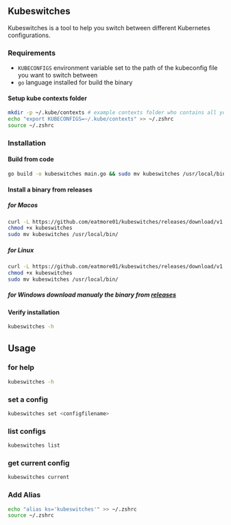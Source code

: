 ## Kubeswitches

Kubeswitches is a tool to help you switch between different Kubernetes configurations.

### Requirements

- `KUBECONFIGS` environment variable set to the path of the kubeconfig file you want to switch between
- `go` language installed for build the binary

#### Setup kube contexts folder

```bash
mkdir -p ~/.kube/contexts # example contexts folder who contains all your kube contexts 
echo "export KUBECONFIGS=~/.kube/contexts" >> ~/.zshrc
source ~/.zshrc
```
### Installation

#### Build from code
```bash
go build -o kubeswitches main.go && sudo mv kubeswitches /usr/local/bin/
```

#### Install a binary from releases

##### for Macos
```bash
curl -L https://github.com/eatmore01/kubeswitches/releases/download/v1.0.0/kubeswitches_darwin_amd64 -o kubeswitches
chmod +x kubeswitches
sudo mv kubeswitches /usr/local/bin/
```

##### for Linux
```bash
curl -L https://github.com/eatmore01/kubeswitches/releases/download/v1.0.0/kubeswitches_linux_amd64 -o kubeswitches
chmod +x kubeswitches
sudo mv kubeswitches /usr/local/bin/
```
##### for Windows download manualy the binary from [releases](https://github.com/eatmore01/kubeswitches/releases)


#### Verify installation

```bash
kubeswitches -h
```

## Usage

### for help
```bash
kubeswitches -h
```

### set a config
```bash
kubeswitches set <configfilename>
```

### list configs
```bash
kubeswitches list
```

### get current config
```bash
kubeswitches current
```
### Add Alias

```bash
echo "alias ks='kubeswitches'" >> ~/.zshrc
source ~/.zshrc
```

